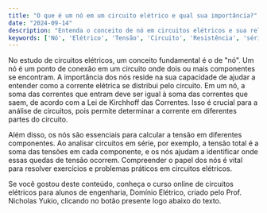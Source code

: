 ```yaml
---
title: "O que é um nó em um circuito elétrico e qual sua importância?"
date: "2024-09-14"
description: "Entenda o conceito de nó em circuitos elétricos e sua relevância na análise de circuitos."
keywords: ['Nó', 'Elétrico', 'Tensão', 'Circuito', 'Resistência', 'série']
---
```


No estudo de circuitos elétricos, um conceito fundamental é o de "nó". Um nó é um ponto de conexão em um circuito onde dois ou mais componentes se encontram. A importância dos nós reside na sua capacidade de ajudar a entender como a corrente elétrica se distribui pelo circuito. Em um nó, a soma das correntes que entram deve ser igual à soma das correntes que saem, de acordo com a Lei de Kirchhoff das Correntes. Isso é crucial para a análise de circuitos, pois permite determinar a corrente em diferentes partes do circuito.

Além disso, os nós são essenciais para calcular a tensão em diferentes componentes. Ao analisar circuitos em série, por exemplo, a tensão total é a soma das tensões em cada componente, e os nós ajudam a identificar onde essas quedas de tensão ocorrem. Compreender o papel dos nós é vital para resolver exercícios e problemas práticos em circuitos elétricos.

Se você gostou deste conteúdo, conheça o curso online de circuitos elétricos para alunos de engenharia, Domínio Elétrico, criado pelo Prof. Nicholas Yukio, clicando no botão presente logo abaixo do texto.